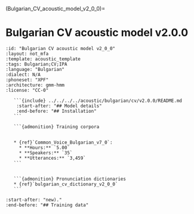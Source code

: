 
(Bulgarian_CV_acoustic_model_v2_0_0)=
# Bulgarian CV acoustic model v2.0.0

``````{acoustic} Bulgarian CV acoustic model v2.0.0
:id: "Bulgarian CV acoustic model v2_0_0"
:layout: not_mfa
:template: acoustic_template
:tags: Bulgarian;CV;IPA
:language: "Bulgarian"
:dialect: N/A
:phoneset: "XPF"
:architecture: gmm-hmm
:license: "CC-0"

   ```{include} ../../../../acoustic/bulgarian/cv/v2.0.0/README.md
    :start-after: "## Model details"
    :end-before: "## Installation"
   ```

   ```{admonition} Training corpora


   * {ref}`Common_Voice_Bulgarian_v7_0`:
     * **Hours:** `5.00`
     * **Speakers:** `35`
     * **Utterances:** `3,459`
   ```


   ```{admonition} Pronunciation dictionaries
   * {ref}`bulgarian_cv_dictionary_v2_0_0`
   ```
``````

```{include} ../../../../acoustic/bulgarian/cv/v2.0.0/README.md
:start-after: "new)."
:end-before: "## Training data"
```
